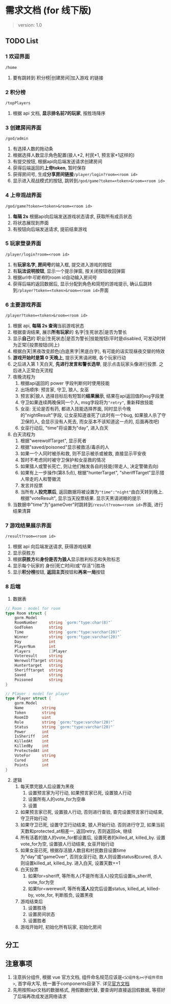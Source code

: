 
# 需求文档 (for 线下版)

> version: 1.0

## TODO List

### 1 欢迎界面

`/home`

1. 要有跳转到 积分榜|创建房间|加入游戏 的链接

### 2 积分榜

`/topPlayers`

1. 根据 api 文档, **显示排名前7的玩家**, 按胜场降序

### 3 创建房间界面

`/god/admin`

1. 有选择人数的拖动条
2. 根据选择人数显示角色配置(狼人\*2, 村民\*1, 预言家\*1这样的)
3. 有提交按钮, 根据api向后端发送请求创建房间
4. 获得后端返回的**上帝token**, 暂时保存
5. 获得房间号, 生成**分享房间链接**`/player/login?room=<room id>`
6. 显示进入观战模式的按钮, 跳转到`/god/game?token=<token>&room=<room id>`

### 4 上帝观战界面

`/god/game?token=<token>&room=<room id>`

1. **每隔 2s** 根据api向后端发送游戏状态请求, 获取所有成员状态
2. 将状态展现到界面
3. 有按钮向后端发送请求, 提前结束游戏

### 5 玩家登录界面

`/player/login?room=<room id>`

1. 有**玩家名字, 房间号**的输入框, 提交进入游戏的按钮
2. 有**玩法说明按钮**, 显示一个提示弹窗, 按关闭按钮收回弹窗
3. 根据url中*可能有*的room id自动输入房间号
4. 获得后端的返回数据后, 显示分配到角色和简短的游戏提示, 确认后跳转到`/player?token=<token>&room=<room id>`界面

### 6 主要游戏界面

`/player?token=<token>&room=<room id>`

1. 根据 api, **每隔 2s 查询**当前游戏状态
2. 根据查询结果, 展示**所有玩家**的 名字|生死状态|是否为警长
3. 显示**自己**的 职业|生死状态|是否为警长|技能按钮(平时是disabled, 可发动时转为正常)|投票按钮(同上)
4. 根据白天|黑夜改变颜色(白底黑字|黑底白字), 有可能的话实现昼夜交替的特效
5. **游戏开始时是第 0 天晚上**, 提示天黑请闭眼, 各个玩家行动
6. 之后进入第 1 天白天, **先进行发言和警长选举**, 提示点击玩家头像进行投票. 之后进入正常白天流程
7. 夜晚流程为
   1. 根据api返回的 power 字段判断何时使用技能
   2. 出场顺序: 预言家, 守卫, 狼人, 女巫
   3. 预言家|狼人 选择目标后有短暂的**结果展示**, 结果在api返回值的`msg`字段里
   4. 守卫如果连续两晚保同一个人, msg字段将为`"retry"`, 重新释放技能
   5. 女巫: 无论是否有药, 都进入技能选择界面, 同时显示今晚的"nightResult"字段, 让女巫知道谁死了(此时有一个bug, 如果狼人杀了守卫保的人, 会显示没有人死去, 而女巫本不该知道这一点的, 后面再改吧)
   6. 女巫行动后, "time"将设置为"day", 进入白天
8. 白天流程为
   1. 根据"werewolfTarget", 显示死者
   2. 根据"saved/poisoned"显示被救活/毒杀的人
   3. 如果一个人同时被杀和救, 则不显示被杀或被救, 直接显示平安夜
   4. 暂时不考虑同时被守卫保护和女巫救的情况
   5. 如果猎人或警长死亡, 则让他们触发各自的技能(带走人, 决定警徽去向)
   6. 如果有上一步操作(第8.5点), 根据"hunterTarget", "sheriffTarget"显示猎人带走的人和警徽流
   7. 发言并投票
   8. 当所有人**投完票后**, 返回数据将被设置为`"time":"night"`由白天转到晚上. 根据"voteResult", 显示当天投票结果. 显示天黑请闭眼的提示
9.  当数据中"time"为"gameOver"时跳转到`/result?room=<room id>`界面, 进行结果清算

### 7 游戏结果展示界面

`/result?room=<room id>`

1. 根据 api 向后端发送请求, 获得游戏结果
2. 显示获胜方
3. 根据**获胜方**和**身份是否为狼人**显示胜利标志和失败标志
4. 显示每个玩家的 身份|死亡时间(或"存活")|胜场
5. 显示**积分榜**按钮, **返回主页**按钮和**再来一局**按钮

### 8 后端

1. 数据表

```go
// Room : model for room
type Room struct {
	gorm.Model
	RoomNumber     string `gorm:"type:char(8)"`
	GodToken       string
	Time           string `gorm:"type:varchar(20)"`
	Winner         string `gorm:"type:varchar(20)"`
	Day            int
	PlayerNum      int
	Players        []Player
	Voteresult     string
	WerewolfTarget string
	Huntertarget   string
	Sherifftarget  string
	Saved          string
	Poisoned       string
}

// Player : model for player
type Player struct {
	gorm.Model
	Name        string
	Token       string
	RoomID      uint
	Role        string `gorm:"type:varchar(20)"`
	Status      string `gorm:"type:varchar(20)"`
	Power       int
	IsSheriff   int
	KilledAt    int
	KilledBy    int
	ProtectedAt int
	VoteFor     string
	Cured       int
	Points      int
}
```

2. 逻辑
   1. 每天票完狼人后设置为黑夜
      1. 设置预言家为可行动, 如果预言家已死, 设置狼人行动
      2. 设置所有人的vote_for为空串
      3. 设置
   2. 如果预言家已死, 设置狼人行动, 否则进行查验, 查完设置预言家行动结束, 守卫开始行动
   3. 如果守卫已死, 设置守卫行动结束, 狼人开始行动. 否则进行守卫, 如果当前天数和protected_at相差一, 返回retry, 否则返回ok, 继续
   4. 所有活着的狼人的vote_for都设置后, 设置死者的killed_at, killed_by. 设置vote_for为空, 设置狼人行动结束, 女巫开始行动
   5. 如果女巫已死, 根据存活狼人数目和村民数目设置time为"day"或"gameOver", 否则女巫行动, 救人则设置status和cured, 杀人则设置killed_at, killed_by. 进入白天, 设置天数+=1
   6. 白天投票
      1. 如果for=sheriff, 等所有人(不是所有活人)投完后设置is_sheriff, vote_for为空
      2. 如果for=werewolf, 等所有**活人**投完后设置status, killed_at, killed-by, vote_for, 判断胜负, 设置黑夜
   7. 游戏结束后
      1. 设置胜场
      2. 设置房间状态
      3. 设置胜者
   8. 游戏开始时, 初始化所有玩家, 初始化房间

## 分工



## 注意事项

1. 注意拆分组件, 根据 vue 官方文档, 组件命名规范应该是`<父组件名><子组件项目>`, 首字母大写, 统一置于components目录下. 详见[官方文档](https://cn.vuejs.org/v2/style-guide/#%E7%B4%A7%E5%AF%86%E8%80%A6%E5%90%88%E7%9A%84%E7%BB%84%E4%BB%B6%E5%90%8D%E5%BC%BA%E7%83%88%E6%8E%A8%E8%8D%90)
2. 先用按照api文档的数据格式, 用假数据代替, 要查询时直接返回假数据, 等搭好了后端再改成发送网络请求